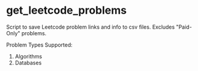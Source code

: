 # get_leetcode_problems
Script to save Leetcode problem links and info to csv files. Excludes "Paid-Only" problems.

Problem Types Supported:
1. Algorithms
2. Databases
